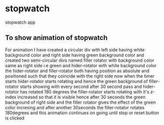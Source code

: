# stopwatch
stopwatch app

## To show animation of stopwatch
For animation I have created a circular div with left side having white background color and right side having green background color
and created two semi-circular divs named filler rotator with background color same as right side i.e green and hider-rotator with white background color
the hider-rotator and filler-rotator both having position as absolute and positioned such that they coincide with the right side
now when the timer starts hider-rotator starts rotating and hence the green background of filler-rotator starts showing with every second
after 30 second pass and hider-rotator has rotated 180 degrees the filler-rotator starts rotating with it's z-index increased so that it is visible
hence after 30 seconds the green background of right side and the filler rotator gives the effect of the green color incresing and
after another 30seconds the filler-rotator rotates 180degrees and this animation continues on going until stop or reset button is clicked
